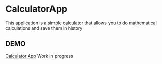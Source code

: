 # CalculatorApp

This application is a simple calculator that allows you to do mathematical calculations and save them in history

## DEMO
[Calculator App](https://mateuszpiaszczyk.github.io/CalculatorApp/)
Work in progress

